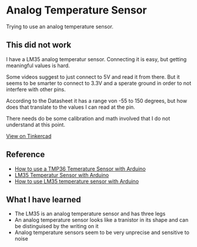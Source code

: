 # Analog Temperature Sensor

Trying to use an analog temperature sensor.

## This did not work

I have a LM35 analog temperatur sensor. Connecting it is easy, but getting meaningful values is hard.

Some videos suggest to just connect to 5V and read it from there. But it seems to be smarter to connect to 3.3V and a sperate ground in order to not interfere with other pins.

According to the Datasheet it has a range von -55 to 150 degrees, but how does that translate to the values I can read at the pin.

There needs do be some calibration and math involved that I do not understand at this point.

[View on Tinkercad](https://www.tinkercad.com/things/4kE4wlpuiqr-15-temperature-sensor-241022)

## Reference
- [How to use a TMP36 Temerature Sensor with Arduino](https://www.youtube.com/watch?v=5nF5R4CGZG4)
- [LM35 Temperatur Sensor with Arduino](https://www.youtube.com/watch?v=3Xc2sPhwWEc)
- [How to use LM35 temperature sensor with Arduino](https://www.youtube.com/watch?v=4D1jQvWOPrY)

## What I have learned
- The LM35 is an analog temperature sensor and has three legs
- An analog temperature sensor looks like a tranistor in its shape and can be distinguised by the writing on it
- Analog temperature sensors seem to be very unprecise and sensitive to noise
